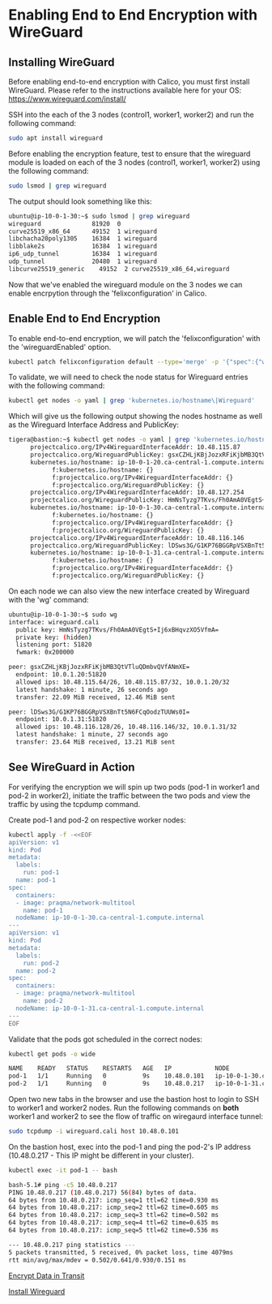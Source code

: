 # Enabling End to End Encryption with WireGuard

## Installing WireGuard

Before enabling end-to-end encryption with Calico, you must first install WireGuard. Please refer to the instructions available here for your OS: https://www.wireguard.com/install/

SSH into the each of the 3 nodes (control1, worker1, worker2) and run the following command:
```bash
sudo apt install wireguard
```

Before enabling the encryption feature, test to ensure that the wireguard module is loaded on each of the 3 nodes (control1, worker1, worker2) using the following command:

```bash
sudo lsmod | grep wireguard
```

The output should look something like this:

```bash
ubuntu@ip-10-0-1-30:~$ sudo lsmod | grep wireguard
wireguard              81920  0
curve25519_x86_64      49152  1 wireguard
libchacha20poly1305    16384  1 wireguard
libblake2s             16384  1 wireguard
ip6_udp_tunnel         16384  1 wireguard
udp_tunnel             20480  1 wireguard
libcurve25519_generic    49152  2 curve25519_x86_64,wireguard
```

Now that we've enabled the wireguard module on the 3 nodes we can enable encrpytion through the 'felixconfiguration' in Calico.

## Enable End to End Encryption

To enable end-to-end encryption, we will patch the 'felixconfiguration' with the 'wireguardEnabled' option.

```bash
kubectl patch felixconfiguration default --type='merge' -p '{"spec":{"wireguardEnabled":true}}'
```

To validate, we will need to check the node status for Wireguard entries with the following command:

```bash
kubectl get nodes -o yaml | grep 'kubernetes.io/hostname\|Wireguard'
```

Which will give us the following output showing the nodes hostname as well as the Wireguard Interface Address and PublicKey:

```bash
tigera@bastion:~$ kubectl get nodes -o yaml | grep 'kubernetes.io/hostname\|Wireguard'
      projectcalico.org/IPv4WireguardInterfaceAddr: 10.48.115.87
      projectcalico.org/WireguardPublicKey: gsxCZHLjKBjJozxRFiKjbMB3QtVTluQDmbvQVfANmXE=
      kubernetes.io/hostname: ip-10-0-1-20.ca-central-1.compute.internal
            f:kubernetes.io/hostname: {}
            f:projectcalico.org/IPv4WireguardInterfaceAddr: {}
            f:projectcalico.org/WireguardPublicKey: {}
      projectcalico.org/IPv4WireguardInterfaceAddr: 10.48.127.254
      projectcalico.org/WireguardPublicKey: HmNsTyzg7TKvs/Fh0AmA0VEgtS+Ij6xBHqvzXO5VfmA=
      kubernetes.io/hostname: ip-10-0-1-30.ca-central-1.compute.internal
            f:kubernetes.io/hostname: {}
            f:projectcalico.org/IPv4WireguardInterfaceAddr: {}
            f:projectcalico.org/WireguardPublicKey: {}
      projectcalico.org/IPv4WireguardInterfaceAddr: 10.48.116.146
      projectcalico.org/WireguardPublicKey: lDSws3G/G1KP76BGGRpVSXBnTt5N6FCqOodzTUUWs0I=
      kubernetes.io/hostname: ip-10-0-1-31.ca-central-1.compute.internal
            f:kubernetes.io/hostname: {}
            f:projectcalico.org/IPv4WireguardInterfaceAddr: {}
            f:projectcalico.org/WireguardPublicKey: {}
```

On each node we can also view the new interface created by Wireguard with the 'wg' command:

```bash
ubuntu@ip-10-0-1-30:~$ sudo wg
interface: wireguard.cali
  public key: HmNsTyzg7TKvs/Fh0AmA0VEgtS+Ij6xBHqvzXO5VfmA=
  private key: (hidden)
  listening port: 51820
  fwmark: 0x200000

peer: gsxCZHLjKBjJozxRFiKjbMB3QtVTluQDmbvQVfANmXE=
  endpoint: 10.0.1.20:51820
  allowed ips: 10.48.115.64/26, 10.48.115.87/32, 10.0.1.20/32
  latest handshake: 1 minute, 26 seconds ago
  transfer: 22.09 MiB received, 12.46 MiB sent

peer: lDSws3G/G1KP76BGGRpVSXBnTt5N6FCqOodzTUUWs0I=
  endpoint: 10.0.1.31:51820
  allowed ips: 10.48.116.128/26, 10.48.116.146/32, 10.0.1.31/32
  latest handshake: 1 minute, 27 seconds ago
  transfer: 23.64 MiB received, 13.21 MiB sent
```

## See WireGuard in Action

For verifying the encryption we will spin up two pods (pod-1 in worker1 and pod-2 in worker2), initiate the traffic between the two pods and view the traffic by using the tcpdump command.

Create pod-1 and pod-2 on respective worker nodes:
```bash
kubectl apply -f -<<EOF
apiVersion: v1
kind: Pod
metadata:
  labels:
    run: pod-1
  name: pod-1
spec:
  containers:
  - image: praqma/network-multitool
    name: pod-1
  nodeName: ip-10-0-1-30.ca-central-1.compute.internal
---
apiVersion: v1
kind: Pod
metadata:
  labels:
    run: pod-2
  name: pod-2
spec:
  containers:
  - image: praqma/network-multitool
    name: pod-2
  nodeName: ip-10-0-1-31.ca-central-1.compute.internal
---
EOF
```
Validate that the pods got scheduled in the correct nodes:
```bash
kubectl get pods -o wide
```
```bash
NAME    READY   STATUS    RESTARTS   AGE   IP            NODE                                         NOMINATED NODE   READINESS GATES
pod-1   1/1     Running   0          9s    10.48.0.101   ip-10-0-1-30.ca-central-1.compute.internal   <none>           <none>
pod-2   1/1     Running   0          9s    10.48.0.217   ip-10-0-1-31.ca-central-1.compute.internal   <none>           <none>
```
Open two new tabs in the browser and use the bastion host to login to SSH to worker1 and worker2 nodes.
Run the following commands on **both** worker1 and worker2 to see the flow of traffic on wiregaurd interface tunnel:
```bash
sudo tcpdump -i wireguard.cali host 10.48.0.101
```
On the bastion host, exec into the pod-1 and ping the pod-2's IP address (10.48.0.217 - This IP might be different in your cluster).
```bash
kubectl exec -it pod-1 -- bash
```
```bash
bash-5.1# ping -c5 10.48.0.217
PING 10.48.0.217 (10.48.0.217) 56(84) bytes of data.
64 bytes from 10.48.0.217: icmp_seq=1 ttl=62 time=0.930 ms
64 bytes from 10.48.0.217: icmp_seq=2 ttl=62 time=0.605 ms
64 bytes from 10.48.0.217: icmp_seq=3 ttl=62 time=0.502 ms
64 bytes from 10.48.0.217: icmp_seq=4 ttl=62 time=0.635 ms
64 bytes from 10.48.0.217: icmp_seq=5 ttl=62 time=0.536 ms

--- 10.48.0.217 ping statistics ---
5 packets transmitted, 5 received, 0% packet loss, time 4079ms
rtt min/avg/max/mdev = 0.502/0.641/0.930/0.151 ms
```

[Encrypt Data in Transit](https://docs.tigera.io/compliance/encrypt-cluster-pod-traffic)

[Install Wireguard](https://www.wireguard.com/install/)

